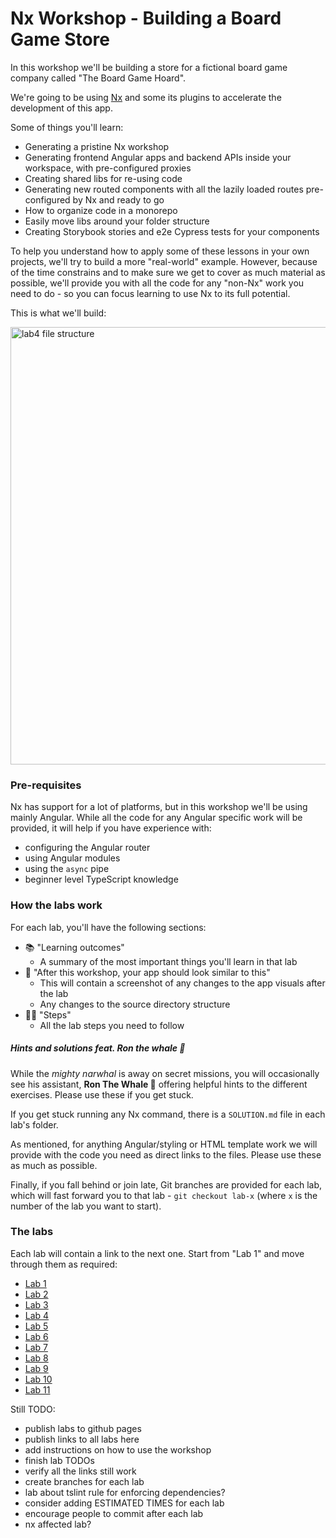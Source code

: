 # Nx Workshop - Building a Board Game Store

In this workshop we'll be building a store for a fictional board game company called "The Board Game Hoard".

We're going to be using [Nx](https://nx.dev/) and some its plugins to accelerate the development of this app.

Some of things you'll learn:

- Generating a pristine Nx workshop
- Generating frontend Angular apps and backend APIs inside your workspace, with pre-configured proxies
- Creating shared libs for re-using code
- Generating new routed components with all the lazily loaded routes pre-configured by Nx and ready to go
- How to organize code in a monorepo
- Easily move libs around your folder structure
- Creating Storybook stories and e2e Cypress tests for your components

To help you understand how to apply some of these lessons in your own projects, we'll try to build a more "real-world" example. However, because of the time constrains and to make sure we get to cover as much material as possible, we'll provide you with all the code for any "non-Nx" work you need to do - so you can focus learning to use Nx to its full potential.

This is what we'll build:

  <img src="docs/assets/game-demo.gif" height="700" alt="lab4 file structure">

### Pre-requisites

Nx has support for a lot of platforms, but in this workshop we'll be using mainly Angular. While all the code for any Angular specific work will be provided, it will help if you have experience with:

- configuring the Angular router
- using Angular modules
- using the `async` pipe
- beginner level TypeScript knowledge

### How the labs work

For each lab, you'll have the following sections:

- 📚 "Learning outcomes"
  - A summary of the most important things you'll learn in that lab
- 📲 "After this workshop, your app should look similar to this"
  - This will contain a screenshot of any changes to the app visuals after the lab
  - Any changes to the source directory structure
- 🏋️‍♀️ "Steps"
  - All the lab steps you need to follow

##### Hints and solutions feat. Ron the whale 🐳

While the _mighty narwhal_ is away on secret missions, you will occasionally see his assistant, **Ron The Whale 🐳** offering helpful hints to the different exercises. Please use these if you get stuck.

If you get stuck running any Nx command, there is a `SOLUTION.md` file in each lab's folder.

As mentioned, for anything Angular/styling or HTML template work we will provide with the code you need as direct links to the files. Please use these as much as possible.

Finally, if you fall behind or join late, Git branches are provided for each lab, which will fast forward you to that lab - `git checkout lab-x` (where `x` is the number of the lab you want to start).

### The labs

Each lab will contain a link to the next one. Start from "Lab 1" and move through them as required:

- [Lab 1](https://github.com/nrwl/nx-workshop/blob/master/docs/lab1/LAB.md)
- [Lab 2](https://github.com/nrwl/nx-workshop/blob/master/docs/lab2/LAB.md)
- [Lab 3](https://github.com/nrwl/nx-workshop/blob/master/docs/lab3/LAB.md)
- [Lab 4](https://github.com/nrwl/nx-workshop/blob/master/docs/lab4/LAB.md)
- [Lab 5](https://github.com/nrwl/nx-workshop/blob/master/docs/lab5/LAB.md)
- [Lab 6](https://github.com/nrwl/nx-workshop/blob/master/docs/lab6/LAB.md)
- [Lab 7](https://github.com/nrwl/nx-workshop/blob/master/docs/lab7/LAB.md)
- [Lab 8](https://github.com/nrwl/nx-workshop/blob/master/docs/lab8/LAB.md)
- [Lab 9](https://github.com/nrwl/nx-workshop/blob/master/docs/lab9/LAB.md)
- [Lab 10](https://github.com/nrwl/nx-workshop/blob/master/docs/lab10/LAB.md)
- [Lab 11](https://github.com/nrwl/nx-workshop/blob/master/docs/lab11/LAB.md)

Still TODO:

- publish labs to github pages
- publish links to all labs here
- add instructions on how to use the workshop
- finish lab TODOs
- verify all the links still work
- create branches for each lab
- lab about tslint rule for enforcing dependencies?
- consider adding ESTIMATED TIMES for each lab
- encourage people to commit after each lab
- nx affected lab?
